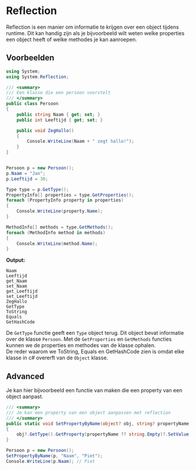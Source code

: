 ﻿# Reflection

Reflection is een manier om informatie te krijgen over een object tijdens runtime. Dit kan handig zijn als je
bijvoorbeeld wilt weten welke properties een object heeft of welke methodes je kan aanroepen.

## Voorbeelden

```csharp
using System;
using System.Reflection;
```

```csharp
/// <summary>
/// Een klasse die een persoon voorstelt
/// </summary>
public class Persoon
{
    public string Naam { get; set; }
    public int Leeftijd { get; set; }

    public void ZegHallo()
    {
        Console.WriteLine(Naam + " zegt hallo!");
    }
}


Persoon p = new Persoon();
p.Naam = "Jan";
p.Leeftijd = 30;

Type type = p.GetType();
PropertyInfo[] properties = type.GetProperties();
foreach (PropertyInfo property in properties)
{
    Console.WriteLine(property.Name);
}

MethodInfo[] methods = type.GetMethods();
foreach (MethodInfo method in methods)
{
    Console.WriteLine(method.Name);
}
```

**Output:**

```text
Naam
Leeftijd
get_Naam
set_Naam
get_Leeftijd
set_Leeftijd
ZegHallo
GetType
ToString
Equals
GetHashCode
```

De `GetType` functie geeft een `Type` object terug. Dit object bevat informatie over de klasse `Persoon`. Met
de `GetProperties` en `GetMethods` functies kunnen we de properties en methodes van de klasse ophalen. \
De reder waarom we ToString, Equals en GetHashCode zien is omdat elke klasse in c# overerft van de `Object` klasse.

## Advanced

Je kan hier bijvoorbeeld een functie van maken die een property van een object aanpast.

```csharp
/// <summary>
/// Je kan een property van een object aanpassen met reflection
/// </summary>
public static void SetPropertyByName(object? obj, string? propertyName, object? value)
{
    obj?.GetType().GetProperty(propertyName ?? string.Empty)?.SetValue(obj, value, null);
}

Persoon p = new Persoon();
SetPropertyByName(p, "Naam", "Piet");
Console.WriteLine(p.Naam); // Piet
```